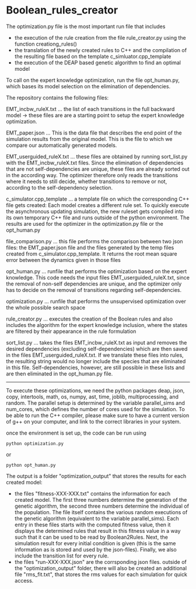 # Boolean_rules_creator

The optimization.py file is the most important run file that includes
  * the execution of the rule creation from the file rule_creator.py using the function creationg_rules()
  * the translation of the newly created rules to C++ and the compilation of the resulting file based on the template c_simluator.cpp_template
  * the execution of the DEAP based genetic algorithm to find an optimal model
  
To call on the expert knowledge optimization, run the file opt_human.py, which bases its model selection on the elimination of dependencies.

The repository contains the following files:

EMT_incbw_ruleX.txt ... the list of each transitions in the full backward model -> these files are are a starting point to setup the expert knowledge optimization.

EMT_paper.json ... This is the data file that describes the end point of the simulation results from the original model. This is the file to which we compare our automatically generated models.

EMT_userguided_ruleX.txt ... these files are obtained by running sort_list.py with the EMT_incbw_ruleX.txt files. Since the elimination of dependencies that are not self-dependencies are unique, these files are already sorted out in the according way. The optimizer therefore only reads the transitions where it needs to still decide, whether transitions to remove or not, according to the self-dependency selection.

c_simulator.cpp_template ... a template file on which the corresponding C++ file gets created: Each model creates a different rule set. To quickly execute the asynchronous updating simulation, the new ruleset gets compiled into its own temporary C++ file and runs outside of the python environment. The results are used for the optimizer in the optimization.py file or the opt_human.py

file_comparison.py ... this file performs the comparison between two json files: the EMT_paper.json file and the files generated by the temp files created from c_simulator.cpp_template. It returns the root mean square error between the dynamics given in those files

opt_human.py ... runfile that performs the optimization based on the expert knowledge. This code needs the input files EMT_userguided_ruleX.txt, since the removal of non-self dependencies are unique, and the optimizer only has to decide on the removal of transitions regarding self-dependencies.

optimization.py ... runfile that performs the unsupervised optimization over the whole possible search space

rule_creator.py ... executes the creation of the Boolean rules and also includes the algorithm for the expert knowledge inclusion, where the states are filtered by their appearance in the rule formulation

sort_list.py ... takes the files EMT_incbw_ruleX.txt as input and removes the desired dependencies (excluding self-dependencies) which are then saved in the files EMT_userguided_ruleX.txt. If we translate these files into rules, the resulting string would no longer include the species that are eliminated in this file. Self-dependencies, however, are still possible in these lists and are then eliminated in the opt_human.py file.

----------------------------------------------------------------------------------------

To execute these optimizations, we need the python packages deap, json, copy, intertools, math, os, numpy, ast, time, joblib, multiprocessing, and random. 
The parallel setup is determined by the variable parallel_sims and num_cores, which defines the number of cores used for the simulation.
To be able to run the C++ compiler, please make sure to have a current version of g++ on your computer, and link to the correct libraries in your system.

once the environment is set up, the code can be run using

    python optimization.py

or 

    python opt_human.py
    
The output is a folder "optimization_output" that stores the results for each created model: 
 * the files "fitness-XXX-XXX.txt" contains the information for each created model. The first three numbers determine the generation of the genetic algorithm, the second three numbers determine the individual of the population. The file itself contains the various random executions of the genetic algorithm (equivalent to the variable parallel_sims).
Each entry in these files starts with the computed fitness value, then it displays the determined rules that result in this fitness value in a way such that it can be used to be read by Boolean2Rules. Next, the simulation result for every initial condition is given (this is the same information as is stored and used by the json-files). Finally, we also include the transition list for every rule.
 * the files "run-XXX-XXX.json" are the corrsponding json files.
outside of the "optimization_output" folder, there will also be created an additional file "rms_fit.txt", that stores the rms values for each simulation for quick access.
